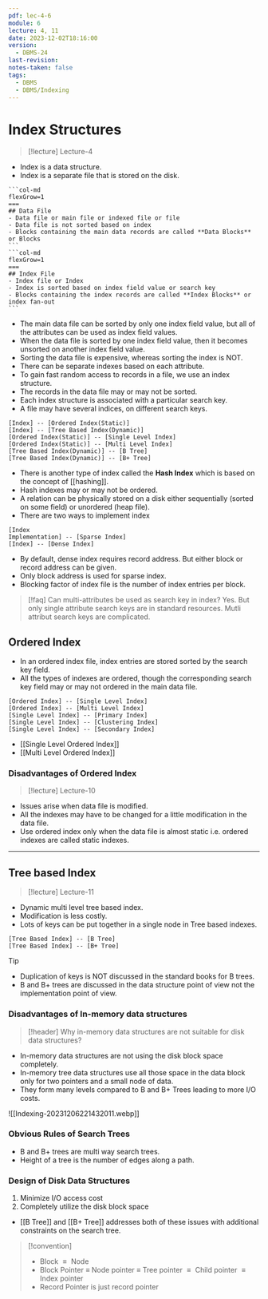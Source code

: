```yaml
---
pdf: lec-4-6
module: 6
lecture: 4, 11
date: 2023-12-02T18:16:00
version:
  - DBMS-24
last-revision: 
notes-taken: false
tags:
  - DBMS
  - DBMS/Indexing
---
```

# Index Structures
> [!lecture] Lecture-4

- Index is a data structure.
- Index is a separate file that is stored on the disk.

````col
```col-md
flexGrow=1
===
## Data File
- Data file or main file or indexed file or file
- Data file is not sorted based on index
- Blocks containing the main data records are called **Data Blocks** or Blocks
```
```col-md
flexGrow=1
===
## Index File
- Index file or Index
- Index is sorted based on index field value or search key
- Blocks containing the index records are called **Index Blocks** or index fan-out
```
````

- The main data file can be sorted by only one index field value, but all of the attributes can be used as index field values.
- When the data file is sorted by one index field value, then it becomes unsorted on another index field value.
- Sorting the data file is expensive, whereas sorting the index is NOT.
- There can be separate indexes based on each attribute.
- To gain fast random access to records in a file, we use an index structure.
- The records in the data file may or may not be sorted.
- Each index structure is associated with a particular search key.
- A file may have several indices, on different search keys.

```nomnoml
[Index] -- [Ordered Index(Static)]
[Index] -- [Tree Based Index(Dynamic)]
[Ordered Index(Static)] -- [Single Level Index]
[Ordered Index(Static)] -- [Multi Level Index]
[Tree Based Index(Dynamic)] -- [B Tree]
[Tree Based Index(Dynamic)] -- [B+ Tree]
```

- There is another type of index called the **Hash Index** which is based on the concept of [[hashing]].
- Hash indexes may or may not be ordered.
- A relation can be physically stored on a disk either sequentially (sorted on some field) or unordered (heap file).
- There are two ways to implement index
```nomnoml
[Index
Implementation] -- [Sparse Index]
[Index] -- [Dense Index]
```
- By default, dense index requires record address. But either block or record address can be given.
- Only block address is used for sparse index.
- Blocking factor of index file is the number of index entries per block.


> [!faq] Can multi-attributes be used as search key in index?
> Yes. But only single attribute search keys are in standard resources. Mutli attribut search keys are complicated.

## Ordered Index
- In an ordered index file, index entries are stored sorted by the search key field.
- All the types of indexes are ordered, though the corresponding search key field may or may not ordered in the main data file.

```nomnoml
[Ordered Index] -- [Single Level Index]
[Ordered Index] -- [Multi Level Index]
[Single Level Index] -- [Primary Index]
[Single Level Index] -- [Clustering Index]
[Single Level Index] -- [Secondary Index]
```

- [[Single Level Ordered Index]]
- [[Multi Level Ordered Index]]

### Disadvantages of Ordered Index
> [!lecture] Lecture-10
- Issues arise when data file is modified.
- All the indexes may have to be changed for a little modification in the data file.
- Use ordered index only when the data file is almost static i.e. ordered indexes are called static indexes.

---
## Tree based Index
> [!lecture] Lecture-11

- Dynamic multi level tree based index.
- Modification is less costly.
- Lots of keys can be put together in a single node in Tree based indexes.

```nomnoml
[Tree Based Index] -- [B Tree]
[Tree Based Index] -- [B+ Tree]
```

> [!tip] 
> - Duplication of keys is NOT discussed in the standard books for B trees.
> - B and B+ trees are discussed in the data structure point of view not the implementation point of view.

### Disadvantages of In-memory data structures
> [!header] Why in-memory data structures are not suitable for disk data structures?

- In-memory data structures are not using the disk block space completely.
- In-memory tree data structures use all those space in the data block only for two pointers and a small node of data.
- They form many levels compared to B and B+ Trees leading to more I/O costs.

![[Indexing-20231206221432011.webp]]

### Obvious Rules of Search Trees

- B and B+ trees are multi way search trees.
- Height of a tree is the number of edges along a path.

### Design of Disk Data Structures
1. Minimize I/O access cost
2. Completely utilize the disk block space

- [[B Tree]] and [[B+ Tree]] addresses both of these issues with additional constraints on the search tree.

> [!convention] 
> - Block ${} \equiv {}$ Node
> - Block Pointer $\equiv$ Node pointer $\equiv$ Tree pointer ${} \equiv {}$ Child pointer ${} \equiv {}$ Index pointer
> - Record Pointer is just record pointer

